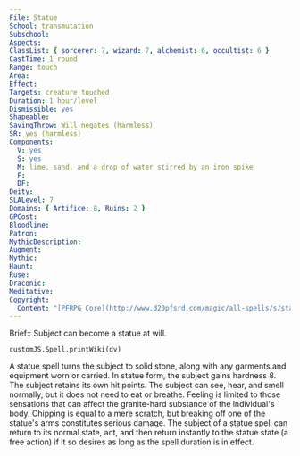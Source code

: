 ```yaml
---
File: Statue
School: transmutation
Subschool: 
Aspects: 
ClassList: { sorcerer: 7, wizard: 7, alchemist: 6, occultist: 6 }
CastTime: 1 round
Range: touch
Area: 
Effect: 
Targets: creature touched
Duration: 1 hour/level
Dismissible: yes
Shapeable: 
SavingThrow: Will negates (harmless)
SR: yes (harmless)
Components:
  V: yes
  S: yes
  M: lime, sand, and a drop of water stirred by an iron spike
  F: 
  DF: 
Deity: 
SLALevel: 7
Domains: { Artifice: 8, Ruins: 2 }
GPCost: 
Bloodline: 
Patron: 
MythicDescription: 
Augment: 
Mythic: 
Haunt: 
Ruse: 
Draconic: 
Meditative: 
Copyright:
  Content: "[PFRPG Core](http://www.d20pfsrd.com/magic/all-spells/s/statue)"
---
```

Brief:: Subject can become a statue at will.

```dataviewjs
customJS.Spell.printWiki(dv)
```

A statue spell turns the subject to solid stone, along with any garments and equipment worn or carried. In statue form, the subject gains hardness 8. The subject retains its own hit points.  The subject can see, hear, and smell normally, but it does not need to eat or breathe. Feeling is limited to those sensations that can affect the granite-hard substance of the individual's body.  Chipping is equal to a mere scratch, but breaking off one of the statue's arms constitutes serious damage. The subject of a statue spell can return to its normal state, act, and then return instantly to the statue state (a free action) if it so desires as long as the spell duration is in effect.

